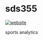 # sds355

  <!-- badges: start -->
  [![website](https://github.com/beanumber/sds355/actions/workflows/website.yaml/badge.svg)](https://github.com/beanumber/sds355/actions/workflows/website.yaml)
  <!-- badges: end -->
  
sports analytics
